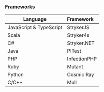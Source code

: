 ### Frameworks

| Language                | Framework    |
| ----------------------- | :----------- |
| JavaScript & TypeScript | StrykerJS    |
| Scala                   | Stryker4s    |
| C#                      | Stryker.NET  |
| Java                    | PITest       |
| PHP                     | InfectionPHP |
| Ruby                    | Mutant       |
| Python                  | Cosmic Ray   |
| C/C++                   | Mull         |

<!-- .element class="text-sm" -->
